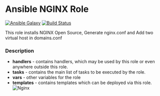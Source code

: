 Ansible NGINX Role
==================

[![Ansible Galaxy](https://img.shields.io/badge/galaxy-nginxinc.nginx-5bbdbf.svg)](https://galaxy.ansible.com/nginxinc/nginx)
[![Build Status](https://travis-ci.org/nginxinc/ansible-role-nginx.svg?branch=master)](https://travis-ci.org/nginxinc/ansible-role-nginx)

This role installs NGINX Open Source, Generate nginx.conf and Add two virtual host in domains.conf

### Description ###

* **handlers** - contains handlers, which may be used by this role or even anywhere outside this role.
* **tasks** - contains the main list of tasks to be executed by the role.
* **vars** - other variables for the role
* **templates** - contains templates which can be deployed via this role.
![Nginx](https://itldc.com/wp-content/uploads/2014/06/nginx-logo-650x300.png)
